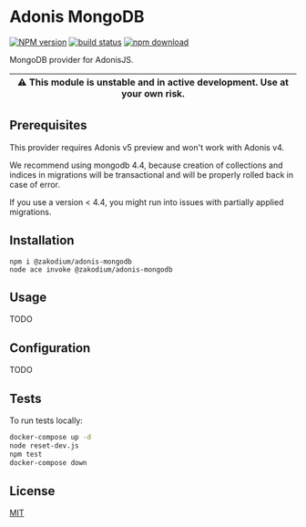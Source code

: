 # Adonis MongoDB

[![NPM version][npm-image]][npm-url]
[![build status][ci-image]][ci-url]
[![npm download][download-image]][download-url]

MongoDB provider for AdonisJS.

| :warning: This module is unstable and in active development. Use at your own risk. |
| --- |

## Prerequisites
This provider requires Adonis v5 preview and won't work with Adonis v4.

We recommend using mongodb 4.4, because creation of collections and indices in migrations will be transactional and will be properly rolled back in case of error.

If you use a version < 4.4, you might run into issues with partially applied migrations.

## Installation

```console
npm i @zakodium/adonis-mongodb
node ace invoke @zakodium/adonis-mongodb
```

## Usage

TODO

## Configuration

TODO

## Tests

To run tests locally:

```bash
docker-compose up -d
node reset-dev.js
npm test
docker-compose down
```

## License

[MIT](./LICENSE)

[npm-image]: https://img.shields.io/npm/v/@zakodium/adonis-mongodb.svg
[npm-url]: https://www.npmjs.com/package/@zakodium/adonis-mongodb
[ci-image]: https://github.com/zakodium/adonis-mongodb/workflows/Node.js%20CI/badge.svg?branch=master
[ci-url]: https://github.com/zakodium/adonis-mongodb/actions?query=workflow%3A%22Node.js+CI%22
[download-image]: https://img.shields.io/npm/dm/@zakodium/adonis-mongodb.svg
[download-url]: https://www.npmjs.com/package/@zakodium/adonis-mongodb
